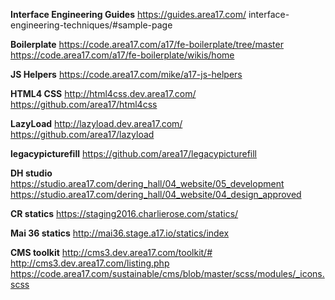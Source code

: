 **Interface Engineering Guides**
https://guides.area17.com/
interface-engineering-techniques/#sample-page

**Boilerplate**
https://code.area17.com/a17/fe-boilerplate/tree/master
https://code.area17.com/a17/fe-boilerplate/wikis/home

**JS Helpers**
https://code.area17.com/mike/a17-js-helpers

**HTML4 CSS**
http://html4css.dev.area17.com/
https://github.com/area17/html4css

**LazyLoad**
http://lazyload.dev.area17.com/
https://github.com/area17/lazyload

**legacypicturefill**
https://github.com/area17/legacypicturefill

**DH studio**
https://studio.area17.com/dering_hall/04_website/05_development
https://studio.area17.com/dering_hall/04_website/04_design_approved

**CR statics**
https://staging2016.charlierose.com/statics/

**Mai 36 statics**
http://mai36.stage.a17.io/statics/index

**CMS toolkit**
http://cms3.dev.area17.com/toolkit/#
http://cms3.dev.area17.com/listing.php
https://code.area17.com/sustainable/cms/blob/master/scss/modules/_icons.scss
